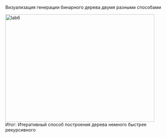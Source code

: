Визуализация генерации бинарного дерева двумя разными способами

<img width="471" height="340" alt="lab6" src="https://github.com/user-attachments/assets/e1289a54-d7fd-44de-b005-9220c7b3d499" />
Итог: Итеративный способ построения дерева немного быстрее рекурсивного